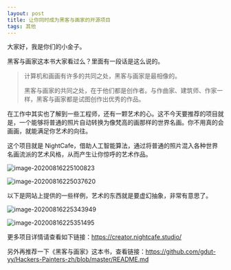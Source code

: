 ```yaml
---
layout: post
title: 让你同时成为黑客与画家的开源项目
tags: 其他
---
```


大家好，我是你们的小金子。

黑客与画家这本书大家看过么？里面有一段话是这么说的。

>计算机和画画有许多的共同之处，黑客与画家是最相像的。
>
>黑客与画家的共同之处，在于他们都是创作者。与作曲家、建筑师、作家一样，黑客与画家都是试图创作出优秀的作品。

在工作中其实也了解到一些工程师，还有一颗艺术的心。这不今天要推荐的项目就是，一个能够将普通的照片自动转换为像梵高的画那样的世界名画。你不用真的会画画，就能满足你艺术的向往。

这个项目就是 NightCafe，借助人工智能算法，通过将普通的照片混入各种世界名画流派的艺术风格，从而产生让你惊呼的艺术作品。

![image-20200816225100823](https://7465-test-3c9b5e-1-1301419220.tcb.qcloud.la/mac_github_images/compress_image-20200816225100823.png)

![image-20200816225037620](https://7465-test-3c9b5e-1-1301419220.tcb.qcloud.la/mac_github_images/compress_image-20200816225037620.png)

以下是网站上提供的一些样例，艺术的东西就是要虚幻抽象，非常有意思了。

![image-20200816225343949](https://7465-test-3c9b5e-1-1301419220.tcb.qcloud.la/mac_github_images/compress_image-20200816225343949.png)

![image-20200816225351495](https://7465-test-3c9b5e-1-1301419220.tcb.qcloud.la/mac_github_images/compress_image-20200816225351495.png)

更多项目详情请查看如下链接：https://creator.nightcafe.studio/

另外再推荐一下《黑客与画家》这本书，查看链接：https://github.com/gdut-yy/Hackers-Painters-zh/blob/master/README.md